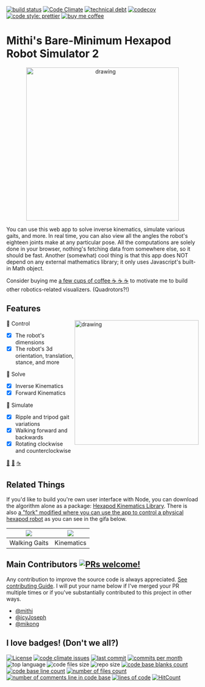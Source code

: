 
[![build status](https://github.com/mithi/hexapod/workflows/build/badge.svg)](https://hexapod.netlify.app)
[![Code Climate](https://codeclimate.com/github/mithi/hexapod/badges/gpa.svg)](https://codeclimate.com/github/mithi/hexapod)
[![technical debt](https://img.shields.io/codeclimate/tech-debt/mithi/hexapod)](https://codeclimate.com/github/mithi/hexapod/trends/technical_debt)
[![codecov](https://codecov.io/gh/mithi/hexapod/branch/master/graph/badge.svg)](https://codecov.io/gh/mithi/hexapod)
[![code style: prettier](https://img.shields.io/badge/code_style-prettier-ff69b4.svg?style=flat)](https://github.com/prettier/prettier)
[![buy me coffee](https://img.shields.io/badge/Buy%20me%20-coffee!-orange.svg?logo=buy-me-a-coffee&color=795548)](https://ko-fi.com/minimithi)

# Mithi's Bare-Minimum Hexapod Robot Simulator 2

<p align="center">
    <img src="https://mithi.github.io/robotics-blog/show-off.gif" alt="drawing" width="400" />
</p>

You can use this web app to solve inverse kinematics, simulate various gaits, and more. In real time, you can also view all the angles the robot's eighteen joints make at any particular pose. All the computations are solely done in your browser, nothing's fetching data from somewhere else, so it should be fast. Another (somewhat) cool thing is that this app does NOT depend on any external mathematics library; it only uses Javascript's built-in Math object.

Consider buying me [a few cups of coffee ☕ ☕ ☕](https://ko-fi.com/minimithi) to motivate me to build other robotics-related visualizers. (Quadrotors?!)

## Features

<img src="https://mithi.github.io/robotics-blog/show-off-v2-1.gif" alt="drawing" width="325" align="right" />

🎉 Control

- [x] The robot's dimensions
- [x] The robot's 3d orientation, translation, stance, and more

🎉 Solve

- [x] Inverse Kinematics
- [x] Forward Kinematics

🎉 Simulate

- [x] Ripple and tripod gait variations
- [x] Walking forward and backwards
- [x] Rotating clockwise and counterclockwise

[🤖](https://hexapod.netlify.app/) [🐳](https://mithi.github.io/deep-blueberry/) [☕](https://ko-fi.com/minimithi)

## Related Things

If you'd like to build you're own user interface with Node, you can download the algorithm alone as a package: [Hexapod Kinematics Library](https://github.com/mithi/hexapod-kinematics-library). There is also [a "fork" modified where you can use the app to control a physical hexapod robot](https://github.com/mithi/hexapod-irl) as you can see in the gifa below. 

|![](https://user-images.githubusercontent.com/1670421/103467849-46981980-4d8e-11eb-911e-7cb63282c0c2.gif)|![](https://user-images.githubusercontent.com/1670421/103467765-451a2180-4d8d-11eb-8f94-1a23201595b9.gif)|
|--------|-------|
| Walking Gaits | Kinematics |

## Main Contributors [![PRs welcome!](https://img.shields.io/badge/PRs-welcome-orange.svg?style=flat)](./CONTRIBUTING.md)

Any contribution to improve the source code is always appreciated. [See contributing Guide](./CONTRIBUTING.md). I will put your name below if I've merged your PR multiple times or if you've substantially contributed to this project in other ways.

- [@mithi](https://github.com/mithi)
- [@icyJoseph](https://github.com/icyJoseph)
- [@mikong](https://github.com/mikong)

## I love badges! (Don't we all?)

[![License](https://img.shields.io/badge/License-Apache%202.0-orange.svg?style=flat)](https://opensource.org/licenses/Apache-2.0)
[![code climate issues](https://img.shields.io/codeclimate/issues/mithi/hexapod?label=code%20climate%20issues)](https://codeclimate.com/github/mithi/hexapod/issues)
[![last commit](https://img.shields.io/github/last-commit/mithi/hexapod)](https://github.com/mithi/hexapod/commits/master)
[![commits per month](https://img.shields.io/github/commit-activity/m/mithi/hexapod?color=yellow&style=flat)](https://github.com/mithi/hexapod/graphs/commit-activity)
![top language](https://img.shields.io/github/languages/top/mithi/hexapod)
![code files size](https://img.shields.io/github/languages/code-size/mithi/hexapod?color=yellow)
![repo size](https://img.shields.io/github/repo-size/mithi/hexapod?color=violet)
[![code base blanks count](https://tokei.rs/b1/github/mithi/hexapod?category=blanks)](https://github.com/mithi/hexapod)
[![code base line count](https://tokei.rs/b1/github/mithi/hexapod?category=lines)](https://github.com/mithi/hexapod)
[![number of files count](https://tokei.rs/b1/github/mithi/hexapod?category=files)](https://github.com/mithi/hexapod)
[![number of comments line in code base](https://tokei.rs/b1/github/mithi/hexapod?category=comments)](https://github.com/mithi/hexapod)
[![lines of code](https://tokei.rs/b1/github/mithi/hexapod?category=code)](https://github.com/mithi/hexapod)
[![HitCount](http://hits.dwyl.com/mithi/hexapod.svg)](http://hits.dwyl.com/mithi/hexapod)

